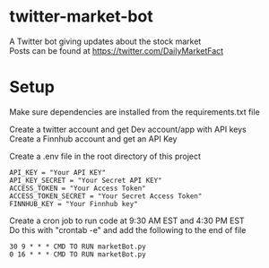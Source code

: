 # twitter-market-bot
A Twitter bot giving updates about the stock market  
Posts can be found at https://twitter.com/DailyMarketFact

# Setup
Make sure dependencies are installed from the requirements.txt file

Create a twitter account and get Dev account/app with API keys  
Create a Finnhub account and get an API Key

Create a .env file in the root directory of this project
```
API_KEY = "Your API KEY"
API_KEY_SECRET = "Your Secret API KEY"
ACCESS_TOKEN = "Your Access Token"
ACCESS_TOKEN_SECRET = "Your Secret Access Token"
FINNHUB_KEY = "Your Finnhub key"
```

Create a cron job to run code at 9:30 AM EST and 4:30 PM EST  
Do this with "crontab -e" and add the following to the end of file
```
30 9 * * * CMD TO RUN marketBot.py
0 16 * * * CMD TO RUN marketBot.py
```